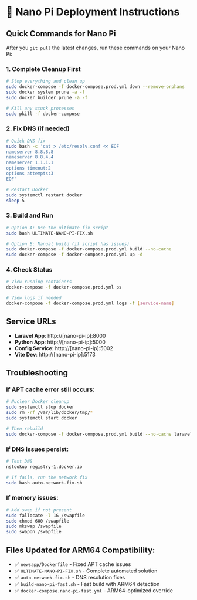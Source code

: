 # 🚀 Nano Pi Deployment Instructions

## Quick Commands for Nano Pi

After you `git pull` the latest changes, run these commands on your Nano Pi:

### 1. Complete Cleanup First
```bash
# Stop everything and clean up
sudo docker-compose -f docker-compose.prod.yml down --remove-orphans
sudo docker system prune -a -f
sudo docker builder prune -a -f

# Kill any stuck processes
sudo pkill -f docker-compose
```

### 2. Fix DNS (if needed)
```bash
# Quick DNS fix
sudo bash -c 'cat > /etc/resolv.conf << EOF
nameserver 8.8.8.8
nameserver 8.8.4.4
nameserver 1.1.1.1
options timeout:2
options attempts:3
EOF'

# Restart Docker
sudo systemctl restart docker
sleep 5
```

### 3. Build and Run
```bash
# Option A: Use the ultimate fix script
sudo bash ULTIMATE-NANO-PI-FIX.sh

# Option B: Manual build (if script has issues)
sudo docker-compose -f docker-compose.prod.yml build --no-cache
sudo docker-compose -f docker-compose.prod.yml up -d
```

### 4. Check Status
```bash
# View running containers
docker-compose -f docker-compose.prod.yml ps

# View logs if needed
docker-compose -f docker-compose.prod.yml logs -f [service-name]
```

## Service URLs
- **Laravel App**: http://[nano-pi-ip]:8000
- **Python App**: http://[nano-pi-ip]:5000
- **Config Service**: http://[nano-pi-ip]:5002
- **Vite Dev**: http://[nano-pi-ip]:5173

## Troubleshooting

### If APT cache error still occurs:
```bash
# Nuclear Docker cleanup
sudo systemctl stop docker
sudo rm -rf /var/lib/docker/tmp/*
sudo systemctl start docker

# Then rebuild
sudo docker-compose -f docker-compose.prod.yml build --no-cache laravelapp
```

### If DNS issues persist:
```bash
# Test DNS
nslookup registry-1.docker.io

# If fails, run the network fix
sudo bash auto-network-fix.sh
```

### If memory issues:
```bash
# Add swap if not present
sudo fallocate -l 1G /swapfile
sudo chmod 600 /swapfile
sudo mkswap /swapfile
sudo swapon /swapfile
```

## Files Updated for ARM64 Compatibility:
- ✅ `newsapp/Dockerfile` - Fixed APT cache issues
- ✅ `ULTIMATE-NANO-PI-FIX.sh` - Complete automated solution
- ✅ `auto-network-fix.sh` - DNS resolution fixes
- ✅ `build-nano-pi-fast.sh` - Fast build with ARM64 detection
- ✅ `docker-compose.nano-pi-fast.yml` - ARM64-optimized override
